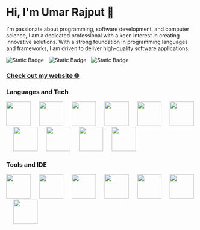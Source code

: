<h1>Hi, I'm Umar Rajput 👋</h1>

I'm passionate about programming, software development, and computer science, I am a dedicated professional with a keen interest in creating innovative solutions. With a strong foundation in programming languages and frameworks, I am driven to deliver high-quality software applications.

![Static Badge](https://img.shields.io/badge/umarraj008-black?style=for-the-badge&logo=github&logoColor=black&color=white&link=https%3A%2F%2Fgithub.com%2Fumarraj008)
<img height="0" width="5" src="" />
![Static Badge](https://img.shields.io/badge/umar--rajput-black?style=for-the-badge&logo=linkedin&logoColor=black&color=white&link=https%3A%2F%2Fwww.linkedin.com%2Fin%2Fumar-rajput%2F)
<img height="0" width="5" src="" />
![Static Badge](https://img.shields.io/badge/umar.rajput02%40gmail.com-black?style=for-the-badge&logo=gmail&logoColor=black&color=white)

### [Check out my website 🌐](http://umarrajput.co.uk)
<!--
![Static Badge](https://img.shields.io/badge/umarraj008-black?style=flat-square&logo=github&logoColor=black&color=white&link=https%3A%2F%2Fgithub.com%2Fumarraj008)
![Static Badge](https://img.shields.io/badge/umar--rajput-black?style=flat-square&logo=linkedin&logoColor=black&color=white&link=https%3A%2F%2Fwww.linkedin.com%2Fin%2Fumar-rajput%2F)
![Static Badge](https://img.shields.io/badge/umar.rajput02%40gmail.com-black?style=flat-square&logo=gmail&logoColor=black&color=white)
-->
<h3>Languages and Tech</h3>
<div align="left">
  <img height="64" width="64" src="https://cdn.simpleicons.org/javascript/black/white" />
  <img height="64" width="15" src="" />
  <img height="64" width="64" src="https://cdn.simpleicons.org/html5/black/white" />
  <img height="64" width="15" src="" />
  <img height="64" width="64" src="https://cdn.simpleicons.org/css3/black/white" />
  <img height="64" width="15" src="" />
  <img height="64" width="64" src="https://cdn.simpleicons.org/php/black/white" />
  <img height="64" width="15" src="" />
  <img height="64" width="64" src="https://cdn.simpleicons.org/mysql/black/white" />
  <img height="64" width="15" src="" />
  <img height="64" width="64" src="https://cdn.simpleicons.org/python/black/white" />
  <img height="64" width="15" src="" />
  <img height="64" width="64" src="https://cdn.simpleicons.org/npm/black/white" />
  <img height="64" width="15" src="" />
  <img height="64" width="64" src="https://cdn.simpleicons.org/node.js/black/white" />
  <img height="64" width="15" src="" />
  <img height="64" width="64" src="https://cdn.simpleicons.org/express/black/white" />
  <img height="64" width="15" src="" />
  <img height="64" width="64" src="https://cdn.simpleicons.org/socket.io/black/white" />
</div>

<h3>Tools and IDE</h3>
<div align="left">
  <img height="64" width="64" src="https://cdn.simpleicons.org/visualstudiocode/black/white" />
  <img height="64" width="15" src="" />
  <img height="64" width="64" src="https://cdn.simpleicons.org/visualstudio/black/white" />
  <img height="64" width="15" src="" />
  <img height="64" width="64" src="https://cdn.simpleicons.org/eclipseide/black/white" />
  <img height="64" width="15" src="" />
  <img height="64" width="64" src="https://cdn.simpleicons.org/intellijidea/black/white" />
  <img height="64" width="15" src="" />
  <img height="64" width="64" src="https://cdn.simpleicons.org/androidstudio/black/white" />
  <img height="64" width="15" src="" />
  <img height="64" width="64" src="https://cdn.simpleicons.org/phpmyadmin/black/white" />
  <img height="64" width="15" src="" />
  <img height="64" width="64" src="https://cdn.simpleicons.org/xampp/black/white" />
</div>
